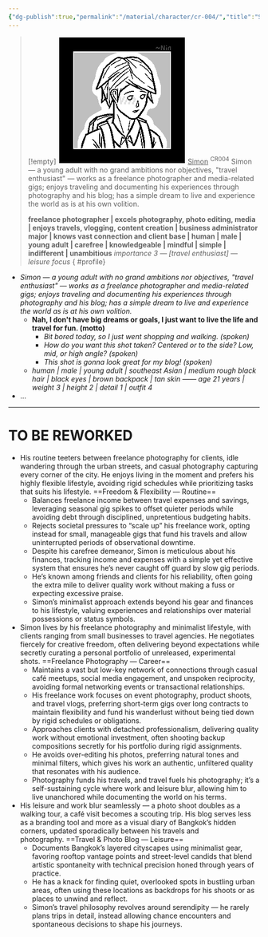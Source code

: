 ```yaml
---
{"dg-publish":true,"permalink":"/material/character/cr-004/","title":"Simon","tags":["-character"]}
---
```


>[!empty]
> ![RESOURCE/ASSET/ICON/CR004.png|icon](/img/user/RESOURCE/ASSET/ICON/CR004.png) <u class="title">Simon</u> <sup class="title">CR004</sup> <b class="title"> </b>
> Simon — a young adult with no grand ambitions nor objectives, "travel enthusiast" — works as a freelance photographer and media-related gigs; enjoys traveling and documenting his experiences through photography and his blog; has a simple dream to live and experience the world as is at his own volition.
> 
> <b>freelance photographer | excels photography, photo editing, media | enjoys travels, vlogging, content creation | business administrator major | knows vast connection and client base | human | male | young adult | carefree | knowledgeable | mindful | simple | indifferent | unambitious</b>
> <i class="small">importance 3 — [travel enthusiast] — leisure focus</i>
{ #profile}


- *Simon — a young adult with no grand ambitions nor objectives, "travel enthusiast" — works as a freelance photographer and media-related gigs; enjoys traveling and documenting his experiences through photography and his blog; has a simple dream to live and experience the world as is at his own volition.*
	- **Nah, I don't have big dreams or goals, I just want to live the life and travel for fun. (motto)**
		- *Bit bored today, so I just went shopping and walking. (spoken)*
		- *How do you want this shot taken? Centered or to the side? Low, mid, or high angle? (spoken)*
		- *This shot is gonna look great for my blog! (spoken)*
	- *human | male | young adult | southeast Asian | medium rough black hair | black eyes | brown backpack | tan skin —— age 21 years | weight 3 | height 2 | detail 1 | outfit 4*
- ...

---

# TO BE REWORKED

- His routine teeters between freelance photography for clients, idle wandering through the urban streets, and casual photography capturing every corner of the city. He enjoys living in the moment and prefers his highly flexible lifestyle, avoiding rigid schedules while prioritizing tasks that suits his lifestyle. ==Freedom & Flexibility — Routine==
    - Balances freelance income between travel expenses and savings, leveraging seasonal gig spikes to offset quieter periods while avoiding debt through disciplined, unpretentious budgeting habits.
    - Rejects societal pressures to “scale up” his freelance work, opting instead for small, manageable gigs that fund his travels and allow uninterrupted periods of observational downtime.
    - Despite his carefree demeanor, Simon is meticulous about his finances, tracking income and expenses with a simple yet effective system that ensures he’s never caught off guard by slow gig periods.
    - He’s known among friends and clients for his reliability, often going the extra mile to deliver quality work without making a fuss or expecting excessive praise.
    - Simon’s minimalist approach extends beyond his gear and finances to his lifestyle, valuing experiences and relationships over material possessions or status symbols.
- Simon lives by his freelance photography and minimalist lifestyle, with clients ranging from small businesses to travel agencies. He negotiates fiercely for creative freedom, often delivering beyond expectations while secretly curating a personal portfolio of unreleased, experimental shots. ==Freelance Photography — Career==
    - Maintains a vast but low-key network of connections through casual café meetups, social media engagement, and unspoken reciprocity, avoiding formal networking events or transactional relationships.
    - His freelance work focuses on event photography, product shoots, and travel vlogs, preferring short-term gigs over long contracts to maintain flexibility and fund his wanderlust without being tied down by rigid schedules or obligations.
    - Approaches clients with detached professionalism, delivering quality work without emotional investment, often shooting backup compositions secretly for his portfolio during rigid assignments.
    - He avoids over-editing his photos, preferring natural tones and minimal filters, which gives his work an authentic, unfiltered quality that resonates with his audience.
    - Photography funds his travels, and travel fuels his photography; it’s a self-sustaining cycle where work and leisure blur, allowing him to live unanchored while documenting the world on his terms.
- His leisure and work blur seamlessly — a photo shoot doubles as a walking tour, a café visit becomes a scouting trip. His blog serves less as a branding tool and more as a visual diary of Bangkok’s hidden corners, updated sporadically between his travels and photography. ==Travel & Photo Blog — Leisure==
    - Documents Bangkok’s layered cityscapes using minimalist gear, favoring rooftop vantage points and street-level candids that blend artistic spontaneity with technical precision honed through years of practice.
    - He has a knack for finding quiet, overlooked spots in bustling urban areas, often using these locations as backdrops for his shoots or as places to unwind and reflect.
    - Simon’s travel philosophy revolves around serendipity — he rarely plans trips in detail, instead allowing chance encounters and spontaneous decisions to shape his journeys.